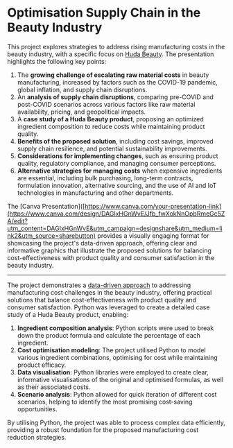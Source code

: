 # Optimisation Supply Chain in the Beauty Industry

This project explores strategies to address rising manufacturing costs in the beauty industry, with a specific focus on [Huda Beauty](https://hudabeauty.com/uk/en_GB/home). The presentation highlights the following key points:

1. The **growing challenge of escalating raw material costs** in beauty manufacturing, increased by factors such as the COVID-19 pandemic, global inflation, and supply chain disruptions.
2. An **analysis of supply chain disruptions**, comparing pre-COVID and post-COVID scenarios across various factors like raw material availability, pricing, and geopolitical impacts.
3. A **case study of a Huda Beauty product**, proposing an optimized ingredient composition to reduce costs while maintaining product quality.
4. **Benefits of the proposed solution**, including cost savings, improved supply chain resilience, and potential sustainability improvements.
5. **Considerations for implementing changes**, such as ensuring product quality, regulatory compliance, and managing consumer perceptions.
6. **Alternative strategies for managing costs** when expensive ingredients are essential, including bulk purchasing, long-term contracts, formulation innovation, alternative sourcing, and the use of AI and IoT technologies in manufacturing and other departments.

The [Canva Presentation]([https://www.canva.com/your-presentation-link](https://www.canva.com/design/DAGIxHGnWvE/Jfb_fwXokNnOpbRmeGc5ZA/edit?utm_content=DAGIxHGnWvE&utm_campaign=designshare&utm_medium=link2&utm_source=sharebutton) provides a visually engaging format for showcasing the project's data-driven approach, offering clear and informative graphics that illustrate the proposed solutions for balancing cost-effectiveness with product quality and consumer satisfaction in the beauty industry.

----

The project demonstrates a [data-driven approach](https://github.com/hawra-nawi/Optimisation_Supply_Chain_Beauty_Industry/blob/main/data_analysis_product_composition.py) to addressing manufacturing cost challenges in the beauty industry, offering practical solutions that balance cost-effectiveness with product quality and consumer satisfaction. Python was leveraged to create a detailed case study of a Huda Beauty product, enabling:

1. **Ingredient composition analysis**: Python scripts were used to break down the product formula and calculate the percentage of each ingredient.
2. **Cost optimisation modeling**: The project utilised Python to model various ingredient combinations, optimising for cost while maintaining product efficacy.
3. **Data visualisation**: Python libraries were employed to create clear, informative visualisations of the original and optimised formulas, as well as their associated costs.
4. **Scenario analysis**: Python allowed for quick iteration of different cost scenarios, helping to identify the most promising cost-saving opportunities.

By utilising Python, the project was able to process complex data efficiently, providing a robust foundation for the proposed manufacturing cost reduction strategies.
